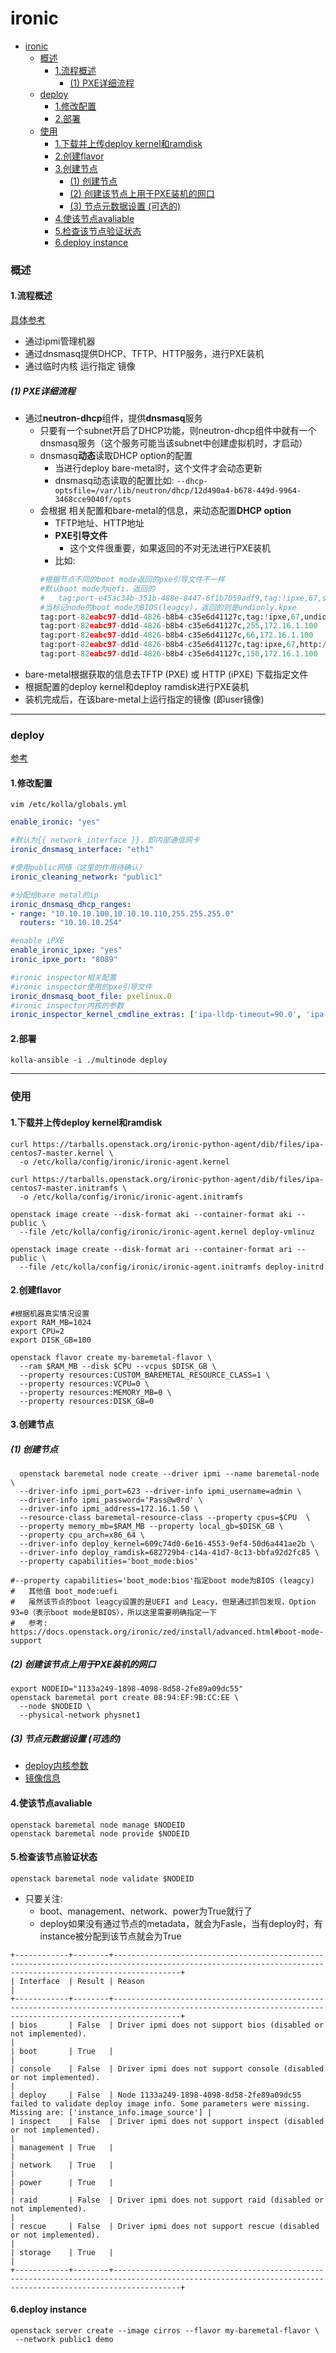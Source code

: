 # ironic


<!-- @import "[TOC]" {cmd="toc" depthFrom=1 depthTo=6 orderedList=false} -->

<!-- code_chunk_output -->

- [ironic](#ironic)
    - [概述](#概述)
      - [1.流程概述](#1流程概述)
        - [(1) PXE详细流程](#1-pxe详细流程)
    - [deploy](#deploy)
      - [1.修改配置](#1修改配置)
      - [2.部署](#2部署)
    - [使用](#使用)
      - [1.下载并上传deploy kernel和ramdisk](#1下载并上传deploy-kernel和ramdisk)
      - [2.创建flavor](#2创建flavor)
      - [3.创建节点](#3创建节点)
        - [(1) 创建节点](#1-创建节点)
        - [(2) 创建该节点上用于PXE装机的网口](#2-创建该节点上用于pxe装机的网口)
        - [(3) 节点元数据设置 (可选的)](#3-节点元数据设置-可选的)
      - [4.使该节点avaliable](#4使该节点avaliable)
      - [5.检查该节点验证状态](#5检查该节点验证状态)
      - [6.deploy instance](#6deploy-instance)

<!-- /code_chunk_output -->

### 概述

#### 1.流程概述

[具体参考](https://docs.openstack.org/ironic/zed/user/architecture.html)

* 通过ipmi管理机器
* 通过dnsmasq提供DHCP、TFTP、HTTP服务，进行PXE装机
* 通过临时内核 运行指定 镜像

##### (1) PXE详细流程
* 通过**neutron-dhcp**组件，提供**dnsmasq**服务
    * 只要有一个subnet开启了DHCP功能，则neutron-dhcp组件中就有一个dnsmasq服务（这个服务可能当该subnet中创建虚拟机时，才启动）
    * dnsmasq**动态**读取DHCP option的配置
        * 当进行deploy bare-metal时，这个文件才会动态更新
        * dnsmasq动态读取的配置比如: `--dhcp-optsfile=/var/lib/neutron/dhcp/12d490a4-b678-449d-9964-3468cce9040f/opts`
    * 会根据 相关配置和bare-metal的信息，来动态配置**DHCP option**
        * TFTP地址、HTTP地址
        * **PXE引导文件**
            * 这个文件很重要，如果返回的不对无法进行PXE装机
        * 比如:
        ```python
        #根据节点不同的boot mode返回的pxe引导文件不一样
        #默认boot mode为uefi，返回的
        #   tag:port-e45ac34b-351b-488e-8447-6f1b7059adf9,tag:!ipxe,67,snponly.efi
        #当标记node的boot mode为BIOS(leagcy)，返回的则是undionly.kpxe
        tag:port-82eabc97-dd1d-4826-b8b4-c35e6d41127c,tag:!ipxe,67,undionly.kpxe
        tag:port-82eabc97-dd1d-4826-b8b4-c35e6d41127c,255,172.16.1.100
        tag:port-82eabc97-dd1d-4826-b8b4-c35e6d41127c,66,172.16.1.100
        tag:port-82eabc97-dd1d-4826-b8b4-c35e6d41127c,tag:ipxe,67,http://172.16.1.100:8089/boot.ipxe
        tag:port-82eabc97-dd1d-4826-b8b4-c35e6d41127c,150,172.16.1.100
        ```
* bare-metal根据获取的信息去TFTP (PXE) 或 HTTP (iPXE) 下载指定文件
* 根据配置的deploy kernel和deploy ramdisk进行PXE装机
* 装机完成后，在该bare-metal上运行指定的镜像 (即user镜像)

***

### deploy

[参考](https://docs.openstack.org/kolla-ansible/train/reference/bare-metal/ironic-guide.html)

#### 1.修改配置

```shell
vim /etc/kolla/globals.yml
```
```yaml
enable_ironic: "yes"

#默认为{{ network_interface }}，即内部通信网卡
ironic_dnsmasq_interface: "eth1"

#使用public网络（这里的作用待确认）
ironic_cleaning_network: "public1"

#分配给bare metal的ip
ironic_dnsmasq_dhcp_ranges:
- range: "10.10.10.100,10.10.10.110,255.255.255.0"
  routers: "10.10.10.254"

#enable iPXE
enable_ironic_ipxe: "yes"
ironic_ipxe_port: "8089"

#ironic inspector相关配置
#ironic inspector使用的pxe引导文件
ironic_dnsmasq_boot_file: pxelinux.0
#ironic inspector内核的参数
ironic_inspector_kernel_cmdline_extras: ['ipa-lldp-timeout=90.0', 'ipa-collect-lldp=1']
```

#### 2.部署
```shell
kolla-ansible -i ./multinode deploy
```

***

### 使用

#### 1.下载并上传deploy kernel和ramdisk
```shell
curl https://tarballs.openstack.org/ironic-python-agent/dib/files/ipa-centos7-master.kernel \
  -o /etc/kolla/config/ironic/ironic-agent.kernel

curl https://tarballs.openstack.org/ironic-python-agent/dib/files/ipa-centos7-master.initramfs \
  -o /etc/kolla/config/ironic/ironic-agent.initramfs

openstack image create --disk-format aki --container-format aki --public \
  --file /etc/kolla/config/ironic/ironic-agent.kernel deploy-vmlinuz

openstack image create --disk-format ari --container-format ari --public \
  --file /etc/kolla/config/ironic/ironic-agent.initramfs deploy-initrd
```

#### 2.创建flavor
```shell
#根据机器真实情况设置
export RAM_MB=1024
export CPU=2
export DISK_GB=100

openstack flavor create my-baremetal-flavor \
  --ram $RAM_MB --disk $CPU --vcpus $DISK_GB \
  --property resources:CUSTOM_BAREMETAL_RESOURCE_CLASS=1 \
  --property resources:VCPU=0 \
  --property resources:MEMORY_MB=0 \
  --property resources:DISK_GB=0
```

#### 3.创建节点

##### (1) 创建节点
```shell
  openstack baremetal node create --driver ipmi --name baremetal-node \
  --driver-info ipmi_port=623 --driver-info ipmi_username=admin \
  --driver-info ipmi_password='Pass@w0rd' \
  --driver-info ipmi_address=172.16.1.50 \
  --resource-class baremetal-resource-class --property cpus=$CPU  \
  --property memory_mb=$RAM_MB --property local_gb=$DISK_GB \
  --property cpu_arch=x86_64 \
  --driver-info deploy_kernel=609c74d0-6e16-4553-9ef4-50d6a441ae2b \
  --driver-info deploy_ramdisk=682729b4-c14a-41d7-8c13-bbfa92d2fc85 \
  --property capabilities='boot_mode:bios'

#--property capabilities='boot_mode:bios'指定boot mode为BIOS (leagcy)
#   其他值 boot_mode:uefi
#   虽然该节点的boot leagcy设置的是UEFI and Leacy，但是通过抓包发现，Option 93=0（表示boot mode是BIOS），所以这里需要明确指定一下
#   参考: https://docs.openstack.org/ironic/zed/install/advanced.html#boot-mode-support
```

##### (2) 创建该节点上用于PXE装机的网口
```shell
export NODEID="1133a249-1898-4098-8d58-2fe89a09dc55"
openstack baremetal port create 08:94:EF:9B:CC:EE \
  --node $NODEID \
  --physical-network physnet1
```

##### (3) 节点元数据设置 (可选的)

* [deploy内核参数](https://docs.openstack.org/ironic/zed/admin/interfaces/boot.html)
* [镜像信息](https://docs.openstack.org/ironic/zed/admin/interfaces/deploy.html)

#### 4.使该节点avaliable
```shell
openstack baremetal node manage $NODEID
openstack baremetal node provide $NODEID
```

#### 5.检查该节点验证状态
```shell
openstack baremetal node validate $NODEID
```
* 只要关注: 
    * boot、management、network、power为True就行了
    * deploy如果没有通过节点的metadata，就会为Fasle，当有deploy时，有instance被分配到该节点就会为True

```
+------------+--------+-----------------------------------------------------------------------------------------------------------------------------------------------------------+
| Interface  | Result | Reason                                                                                                                                                    |
+------------+--------+-----------------------------------------------------------------------------------------------------------------------------------------------------------+
| bios       | False  | Driver ipmi does not support bios (disabled or not implemented).                                                                                          |
| boot       | True   |                                                                                                                                                           |
| console    | False  | Driver ipmi does not support console (disabled or not implemented).                                                                                       |
| deploy     | False  | Node 1133a249-1898-4098-8d58-2fe89a09dc55 failed to validate deploy image info. Some parameters were missing. Missing are: ['instance_info.image_source'] |
| inspect    | False  | Driver ipmi does not support inspect (disabled or not implemented).                                                                                       |
| management | True   |                                                                                                                                                           |
| network    | True   |                                                                                                                                                           |
| power      | True   |                                                                                                                                                           |
| raid       | False  | Driver ipmi does not support raid (disabled or not implemented).                                                                                          |
| rescue     | False  | Driver ipmi does not support rescue (disabled or not implemented).                                                                                        |
| storage    | True   |                                                                                                                                                           |
+------------+--------+-----------------------------------------------------------------------------------------------------------------------------------------------------------+

```

#### 6.deploy instance
```shell
openstack server create --image cirros --flavor my-baremetal-flavor \
 --network public1 demo
```